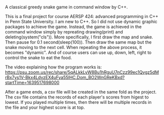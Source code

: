 A classical greedy snake game in command window by C++.

This is a final project for course AERSP 424: advanced programming in C++ in Penn State University.
I am new to C++. So I did not use dynamic graphic packages to achieve the game. Instead, the game is achieved in the command window simply by repreating drawing(print) and deleting(system("cls")). 
More specifically, I first draw the map and snake. Then pause for 0.1 second(sleep(100)). Then draw the same map but the snake moving to the next cell. When repeating the above process,
it becomes "dynamic". And of course users can use up, down, left, right to control the snake to eat the food.

The video explaining how the program works is:
https://psu.zoom.us/rec/share/5qALkkLyW8Bu1hRguU7nCzz99ec1Qvgz5dMrBx7ys1V-Bkx4LdvzEX4uFya55lHC.Dom_BO2WnGReKBxd?startTime=1639517698000

After a game ends, a csv file will be created in the same fold as the project. The csv file contains the records of each player's scores from higest to lowest.
If you played multiple times, then there will be multiple records in the file and your highest score is at top.
